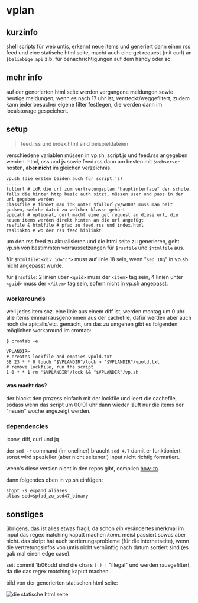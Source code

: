 # vplan

## kurzinfo

shell scripts für web untis, erkennt neue items und generiert dann einen rss feed und eine statische html seite, macht auch eine get request (mit curl) an `$beliebige_api` z.b. für benachrichtigungen auf dem handy oder so.

## mehr info

auf der generierten html seite werden vergangene meldungen sowie heutige meldungen, wenn es nach 17 uhr ist, versteckt/weggefiltert, zudem kann jeder besucher eigene filter festlegen, die werden dann im localstorage gespeichert.

## setup

> feed.rss und index.html sind beispieldateien

verschiedene variablen müssen in vp.sh, script.js und feed.rss angegeben werden. html, css und js sowie feed.rss dann am besten mit `$webserver` hosten, **aber nicht** im gleichen verzeichnis.

```
vp.sh (die ersten beiden auch für script.js)
------
fullurl # idR die url zum vertretungsplan "hauptinterface" der schule. falls die hinter http basic auth sitzt, müssen user und pass in der url gegeben werden
classfile # findet man idR unter $fullurl/w/w000* muss man halt gucken, welche datei zu welcher klasse gehört
apicall # optional, curl macht eine get request an diese url, die neuen items werden direkt hinten an die url angefügt
rssfile & htmlfile # pfad zu feed.rss und index.html
rsslinkto # wo der rss feed hinlinkt
```

um den rss feed zu aktualisieren und die html seite zu generieren, geht vp.sh von bestimmten vorraussetzungen für `$rssfile` und `$htmlfile` aus.

für `$htmlfile`: `<div id="c">` muss auf linie 18 sein, wenn "`sed 18q`" in vp.sh nicht angepasst wurde.

für `$rssfile`: 2 linien über `<guid>` muss der `<item>` tag sein, 4 linien unter `<guid>` muss der `</item>` tag sein, sofern nicht in vp.sh angepasst.

### workarounds
weil jedes item soz. eine linie aus einem diff ist, werden montag um 0 uhr alle items einmal rausgenommen aus der cachefile, dafür werden aber auch noch die apicalls/etc. gemacht, um das zu umgehen gibt es folgenden möglichen workaround im crontab:
```
$ crontab -e

VPLANDIR=
# creates lockfile and empties vpold.txt
58 23 * * 0 touch "$VPLANDIR"/lock > "$VPLANDIR"/vpold.txt
# remove lockfile, run the script
1 0 * * 1 rm "$VPLANDIR"/lock && "$VPLANDIR"/vp.sh
```

#### was macht das?
der blockt den prozess einfach mit der lockfile und leert die cachefile, sodass wenn das script um 00:01 uhr dann wieder läuft nur die items der "neuen" woche angezeigt werden.

### dependencies

iconv, diff, curl und jq

der `sed -r` command (im oneliner) braucht `sed 4.7` damit er funktioniert, sonst wird spezieller (aber nicht seltener!) input nicht richtig formatiert.

wenn's diese version nicht in den repos gibt, compilen [how-to](https://askubuntu.com/questions/1107139/how-to-upgrade-sed-to-4-5-on-ubuntu-server-18-04).

dann folgendes oben in vp.sh einfügen:
```
shopt -s expand_aliases
alias sed=$pfad_zu_sed47_binary
```

## sonstiges

übrigens, das ist alles etwas fragil, da schon *ein* verändertes merkmal im input das regex matching kaputt machen *kann*. meist passiert sowas aber nicht. das skript hat auch sortierungsprobleme (für die internetseite), wenn die vertretungsinfos von untis nicht vernünftig nach datum sortiert sind (es gab mal einen edge case).

seit commit 1b06bdd sind die chars `( ) :` "illegal" und werden rausgefiltert, da die das regex matching kaputt machen.

bild von der generierten statischen html seite:

<img src="https://i.imgur.com/5mUk4nE.png" alt="die statische html seite">
